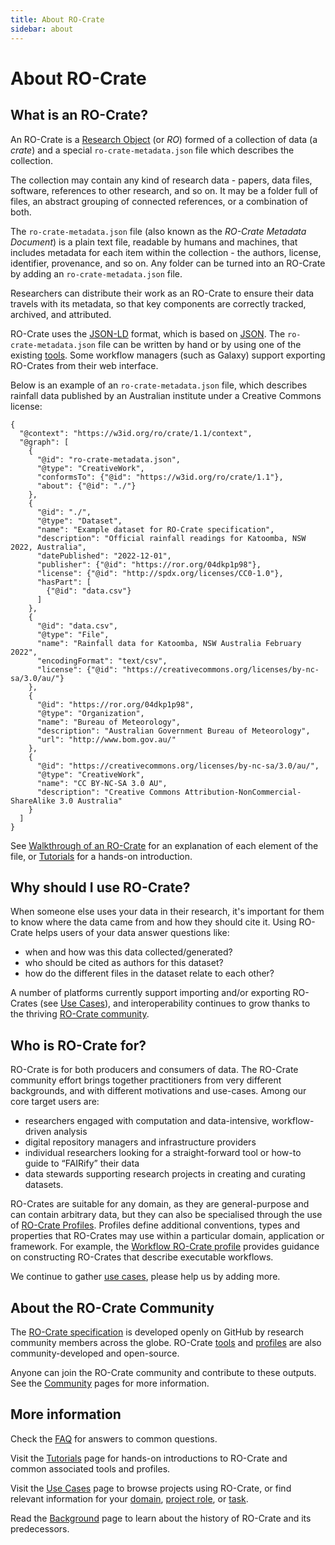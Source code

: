 ```yaml
---
title: About RO-Crate
sidebar: about
---
```


# About RO-Crate

## What is an RO-Crate?

An RO-Crate is a [Research Object](/background#research-object-background) (or _RO_) formed of a collection of data (a _crate_) and a special `ro-crate-metadata.json` file which describes the collection.

The collection may contain any kind of research data - papers, data files, software, references to other research, and so on. It may be a folder full of files, an abstract grouping of connected references, or a combination of both.

The `ro-crate-metadata.json` file (also known as the _RO-Crate Metadata Document_) is a plain text file, readable by humans and machines, that includes metadata for each item within the collection - the authors, license, identifier, provenance, and so on. Any folder can be turned into an RO-Crate by adding an `ro-crate-metadata.json` file.

Researchers can distribute their work as an RO-Crate to ensure their data travels with its metadata, so that key components are correctly tracked, archived, and attributed.

RO-Crate uses the [JSON-LD](https://json-ld.org) format, which is based on [JSON](https://www.json.org/json-en.html). The `ro-crate-metadata.json` file can be written by hand or by using one of the existing [tools](/tools). Some workflow managers (such as Galaxy) support exporting RO-Crates from their web interface.

Below is an example of an `ro-crate-metadata.json` file, which describes rainfall data published by an Australian institute under a Creative Commons license:

```
{
  "@context": "https://w3id.org/ro/crate/1.1/context",
  "@graph": [
    {
      "@id": "ro-crate-metadata.json",
      "@type": "CreativeWork",
      "conformsTo": {"@id": "https://w3id.org/ro/crate/1.1"},
      "about": {"@id": "./"}
    },
    {
      "@id": "./",
      "@type": "Dataset",
      "name": "Example dataset for RO-Crate specification",
      "description": "Official rainfall readings for Katoomba, NSW 2022, Australia",
      "datePublished": "2022-12-01",
      "publisher": {"@id": "https://ror.org/04dkp1p98"},
      "license": {"@id": "http://spdx.org/licenses/CC0-1.0"},
      "hasPart": [
        {"@id": "data.csv"}
      ]
    },
    {
      "@id": "data.csv",
      "@type": "File",
      "name": "Rainfall data for Katoomba, NSW Australia February 2022",
      "encodingFormat": "text/csv",
      "license": {"@id": "https://creativecommons.org/licenses/by-nc-sa/3.0/au/"}
    },
    {
      "@id": "https://ror.org/04dkp1p98",
      "@type": "Organization",
      "name": "Bureau of Meteorology",
      "description": "Australian Government Bureau of Meteorology",
      "url": "http://www.bom.gov.au/"
    },
    {
      "@id": "https://creativecommons.org/licenses/by-nc-sa/3.0/au/",
      "@type": "CreativeWork",
      "name": "CC BY-NC-SA 3.0 AU",
      "description": "Creative Commons Attribution-NonCommercial-ShareAlike 3.0 Australia"
    }
  ]
}
```

See [Walkthrough of an RO-Crate](/specification/1.2-DRAFT/introduction#walkthrough-an-initial-ro-crate) for an explanation of each element of the file, or [Tutorials](TODO) for a hands-on introduction.

## Why should I use RO-Crate?

When someone else uses your data in their research, it's important for them to know where the data came from and how they should cite it. Using RO-Crate helps users of your data answer questions like:

* when and how was this data collected/generated?
* who should be cited as authors for this dataset?
* how do the different files in the dataset relate to each other?

A number of platforms currently support importing and/or exporting RO-Crates (see [Use Cases](/use_case)), and interoperability continues to grow thanks to the thriving [RO-Crate community](/community).

## Who is RO-Crate for?

RO-Crate is for both producers and consumers of data. The RO-Crate community effort brings together practitioners from very different backgrounds, and with different motivations and use-cases. Among our core target users are:

* researchers engaged with computation and data-intensive, workflow-driven analysis
* digital repository managers and infrastructure providers
* individual researchers looking for a straight-forward tool or how-to guide to “FAIRify” their data
* data stewards supporting research projects in creating and curating datasets.

RO-Crates are suitable for any domain, as they are general-purpose and can contain arbitrary data, but they can also be specialised through the use of [RO-Crate Profiles](TODO). Profiles define additional conventions, types and properties that RO-Crates may use within a particular domain, application or framework. For example, the [Workflow RO-Crate profile](https://w3id.org/workflowhub/workflow-ro-crate/) provides guidance on constructing RO-Crates that describe executable workflows.

We continue to gather [use cases](/use_cases), please help us by adding more.

## About the RO-Crate Community

The [RO-Crate specification](/specification) is developed openly on GitHub by research community members across the globe. RO-Crate [tools](/tools) and [profiles](/profiles) are also community-developed and open-source. 

Anyone can join the RO-Crate community and contribute to these outputs. See the [Community](/community) pages for more information.

## More information

Check the [FAQ](/faq) for answers to common questions.

Visit the [Tutorials](TODO) page for hands-on introductions to RO-Crate and common associated tools and profiles.

Visit the [Use Cases](/use_cases) page to browse projects using RO-Crate, or find relevant information for your [domain](/domains), [project role](/roles), or [task](/tasks).

Read the [Background](/background) page to learn about the history of RO-Crate and its predecessors.
